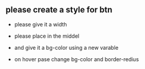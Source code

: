 ## please create a style for btn

- please give it a width

- please place in the middel

- and give it a bg-color using a new varable

- on hover pase change bg-color and border-redius
 